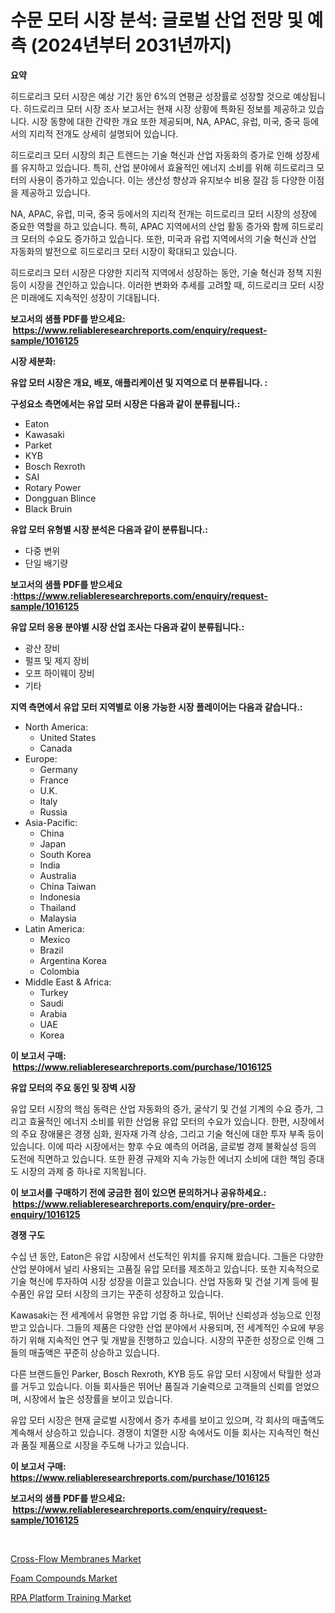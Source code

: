 <p><h1>수문 모터 시장 분석: 글로벌 산업 전망 및 예측 (2024년부터 2031년까지)</h1></p><p><strong>요약</strong></p>
<p><p>히드로리크 모터 시장은 예상 기간 동안 6%의 연평균 성장률로 성장할 것으로 예상됩니다. 히드로리크 모터 시장 조사 보고서는 현재 시장 상황에 특화된 정보를 제공하고 있습니다. 시장 동향에 대한 간략한 개요 또한 제공되며, NA, APAC, 유럽, 미국, 중국 등에서의 지리적 전개도 상세히 설명되어 있습니다.</p><p>히드로리크 모터 시장의 최근 트렌드는 기술 혁신과 산업 자동화의 증가로 인해 성장세를 유지하고 있습니다. 특히, 산업 분야에서 효율적인 에너지 소비를 위해 히드로리크 모터의 사용이 증가하고 있습니다. 이는 생산성 향상과 유지보수 비용 절감 등 다양한 이점을 제공하고 있습니다.</p><p>NA, APAC, 유럽, 미국, 중국 등에서의 지리적 전개는 히드로리크 모터 시장의 성장에 중요한 역할을 하고 있습니다. 특히, APAC 지역에서의 산업 활동 증가와 함께 히드로리크 모터의 수요도 증가하고 있습니다. 또한, 미국과 유럽 지역에서의 기술 혁신과 산업 자동화의 발전으로 히드로리크 모터 시장이 확대되고 있습니다.</p><p>히드로리크 모터 시장은 다양한 지리적 지역에서 성장하는 동안, 기술 혁신과 정책 지원 등이 시장을 견인하고 있습니다. 이러한 변화와 추세를 고려할 때, 히드로리크 모터 시장은 미래에도 지속적인 성장이 기대됩니다.</p></p>
<p><strong>보고서의 샘플 PDF를 받으세요: &nbsp;<a href="https://www.reliableresearchreports.com/enquiry/request-sample/1016125">https://www.reliableresearchreports.com/enquiry/request-sample/1016125</a></strong></p>
<p><strong>시장 세분화:</strong></p>
<p><strong> 유압 모터 시장은 개요, 배포, 애플리케이션 및 지역으로 더 분류됩니다. :</strong></p>
<p><strong>구성요소 측면에서는 유압 모터 시장은 다음과 같이 분류됩니다.:</strong></p>
<p><ul><li>Eaton</li><li>Kawasaki</li><li>Parket</li><li>KYB</li><li>Bosch Rexroth</li><li>SAI</li><li>Rotary Power</li><li>Dongguan Blince</li><li>Black Bruin</li></ul></p>
<p><strong> 유압 모터 유형별 시장 분석은 다음과 같이 분류됩니다.:</strong></p>
<p><ul><li>다중 변위</li><li>단일 배기량</li></ul></p>
<p><strong>보고서의 샘플 PDF를 받으세요 :<a href="https://www.reliableresearchreports.com/enquiry/request-sample/1016125">https://www.reliableresearchreports.com/enquiry/request-sample/1016125</a></strong></p>
<p><strong> 유압 모터 응용 분야별 시장 산업 조사는 다음과 같이 분류됩니다.:</strong></p>
<p><ul><li>광산 장비</li><li>펄프 및 제지 장비</li><li>오프 하이웨이 장비</li><li>기타</li></ul></p>
<p><strong>지역 측면에서 유압 모터 지역별로 이용 가능한 시장 플레이어는 다음과 같습니다.:</strong></p>
<p><ul>
    <li>
        North America:
        <ul>
            <li>United States</li>
            <li>Canada</li>
        </ul>
    </li>
    <li>
        Europe:
        <ul>
            <li>Germany</li>
            <li>France</li>
            <li>U.K.</li>
            <li>Italy</li>
            <li>Russia</li>
        </ul>
    </li>
    <li>
        Asia-Pacific:
        <ul>
            <li>China</li>
            <li>Japan</li>
            <li>South Korea</li>
            <li>India</li>
            <li>Australia</li>
            <li>China Taiwan</li>
            <li>Indonesia</li>
            <li>Thailand</li>
            <li>Malaysia</li>
        </ul>
    </li>
    <li>
        Latin America:
        <ul>
            <li>Mexico</li>
            <li>Brazil</li>
            <li>Argentina Korea</li>
            <li>Colombia</li>
        </ul>
    </li>
    <li>
        Middle East & Africa:
        <ul>
            <li>Turkey</li>
            <li>Saudi</li>
            <li>Arabia</li>
            <li>UAE</li>
            <li>Korea</li>
        </ul>
    </li>
    </ul></p>
<p><strong>이 보고서 구매: &nbsp;<a href="https://www.reliableresearchreports.com/purchase/1016125">https://www.reliableresearchreports.com/purchase/1016125</a></strong></p>
<p><strong>유압 모터의 주요 동인 및 장벽 시장</strong></p>
<p><p>유압 모터 시장의 핵심 동력은 산업 자동화의 증가, 굴삭기 및 건설 기계의 수요 증가, 그리고 효율적인 에너지 소비를 위한 산업용 유압 모터의 수요가 있습니다. 한편, 시장에서의 주요 장애물은 경쟁 심화, 원자재 가격 상승, 그리고 기술 혁신에 대한 투자 부족 등이 있습니다. 이에 따라 시장에서는 향후 수요 예측의 어려움, 글로벌 경제 불확실성 등의 도전에 직면하고 있습니다. 또한 환경 규제와 지속 가능한 에너지 소비에 대한 책임 증대도 시장의 과제 중 하나로 지목됩니다.</p></p>
<p><strong>이 보고서를 구매하기 전에 궁금한 점이 있으면 문의하거나 공유하세요.: &nbsp;<a href="https://www.reliableresearchreports.com/enquiry/pre-order-enquiry/1016125">https://www.reliableresearchreports.com/enquiry/pre-order-enquiry/1016125</a></strong></p>
<p><strong>경쟁 구도</strong></p>
<p><p>수십 년 동안, Eaton은 유압 시장에서 선도적인 위치를 유지해 왔습니다. 그들은 다양한 산업 분야에서 널리 사용되는 고품질 유압 모터를 제조하고 있습니다. 또한 지속적으로 기술 혁신에 투자하여 시장 성장을 이끌고 있습니다. 산업 자동화 및 건설 기계 등에 필수품인 유압 모터 시장의 크기는 꾸준히 성장하고 있습니다.</p><p>Kawasaki는 전 세계에서 유명한 유압 기업 중 하나로, 뛰어난 신뢰성과 성능으로 인정받고 있습니다. 그들의 제품은 다양한 산업 분야에서 사용되며, 전 세계적인 수요에 부응하기 위해 지속적인 연구 및 개발을 진행하고 있습니다. 시장의 꾸준한 성장으로 인해 그들의 매출액은 꾸준히 상승하고 있습니다.</p><p>다른 브랜드들인 Parker, Bosch Rexroth, KYB 등도 유압 모터 시장에서 탁월한 성과를 거두고 있습니다. 이들 회사들은 뛰어난 품질과 기술력으로 고객들의 신뢰를 얻었으며, 시장에서 높은 성장률을 보이고 있습니다.</p><p>유압 모터 시장은 현재 글로벌 시장에서 증가 추세를 보이고 있으며, 각 회사의 매출액도 계속해서 상승하고 있습니다. 경쟁이 치열한 시장 속에서도 이들 회사는 지속적인 혁신과 품질 제품으로 시장을 주도해 나가고 있습니다.</p></p>
<p><strong>이 보고서 구매: &nbsp; <a href="https://www.reliableresearchreports.com/purchase/1016125">https://www.reliableresearchreports.com/purchase/1016125</a></strong></p>
<p><strong>보고서의 샘플 PDF를 받으세요: &nbsp;<a href="https://www.reliableresearchreports.com/enquiry/request-sample/1016125">https://www.reliableresearchreports.com/enquiry/request-sample/1016125</a></strong><strong></strong></p>
<p>&nbsp;</p>
<p><p><a href="https://www.linkedin.com/pulse/cross-flow-membranes-market-size-focuses-dynamics-in-depth-rffrf?trackingId=kPjqvBlQyNtgxZdTmfInpw%3D%3D">Cross-Flow Membranes Market</a></p><p><a href="https://www.linkedin.com/pulse/global-foam-compounds-market-size-trends-insights-projections-cqzgf?trackingId=w1qpGXsWiJuWFb2UMiaChA%3D%3D">Foam Compounds Market</a></p><p><a href="https://www.linkedin.com/pulse/rpa-platform-training-market-offer-valuable-insights-size-ntrhf?trackingId=63qx5vIBQVH7MhD%2BYFbTzA%3D%3D">RPA Platform Training Market</a></p></p>
